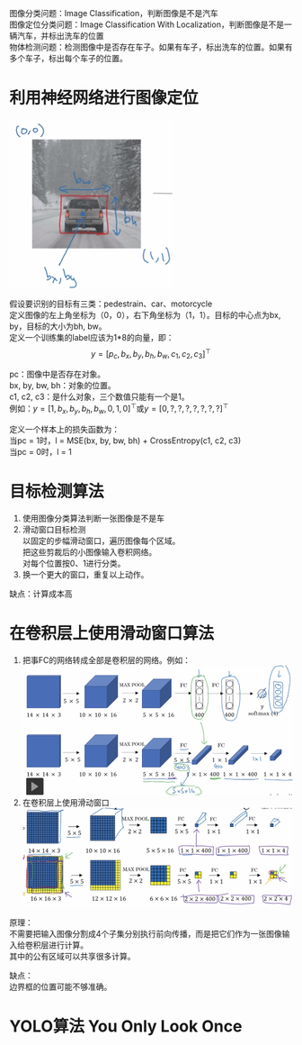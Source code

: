 图像分类问题：Image Classification，判断图像是不是汽车  
图像定位分类问题：Image Classification With Localization，判断图像是不是一辆汽车，并标出洗车的位置  
物体检测问题：检测图像中是否存在车子。如果有车子，标出洗车的位置。如果有多个车子，标出每个车子的位置。  

# 利用神经网络进行图像定位

![](/assets/images/Chapter9/19.png)  

假设要识别的目标有三类：pedestrain、car、motorcycle  
定义图像的左上角坐标为（0，0），右下角坐标为（1，1）。目标的中心点为bx, by，目标的大小为bh, bw。  
定义一个训练集的label应该为1*8的向量，即：  
$$
y = [p_c, b_x, b_y, b_h, b_w, c_1, c_2, c_3]^\top
$$

pc：图像中是否存在对象。  
bx, by, bw, bh：对象的位置。  
c1, c2, c3：是什么对象，三个数值只能有一个是1。  
例如：$y = [1, b_x, b_y, b_h, b_w, 0, 1, 0]^\top$或$y = [0, ?, ?, ?, ?, ?, ?, ?]^\top$  

定义一个样本上的损失函数为：  
当pc = 1时，l = MSE(bx, by, bw, bh) + CrossEntropy(c1, c2, c3)  
当pc = 0时，l = 1  

# 目标检测算法  

1. 使用图像分类算法判断一张图像是不是车  
2. 滑动窗口目标检测  
    以固定的步幅滑动窗口，遍历图像每个区域。  
    把这些剪裁后的小图像输入卷积网络。  
    对每个位置按0、1进行分类。  
3. 换一个更大的窗口，重复以上动作。  

缺点：计算成本高  

# 在卷积层上使用滑动窗口算法  

1. 把事FC的网络转成全部是卷积层的网络。例如：  
![](/assets/images/Chapter9/20.png)   
2. 在卷积层上使用滑动窗口  
![](/assets/images/Chapter9/21.png)   

原理：  
不需要把输入图像分割成4个子集分别执行前向传播，而是把它们作为一张图像输入给卷积层进行计算。  
其中的公有区域可以共享很多计算。  

缺点：  
边界框的位置可能不够准确。  

# YOLO算法  You Only Look Once  



